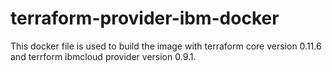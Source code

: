 # terraform-provider-ibm-docker

This docker file is used to build the image with terraform core version 0.11.6 and terrform ibmcloud provider version 0.9.1.
